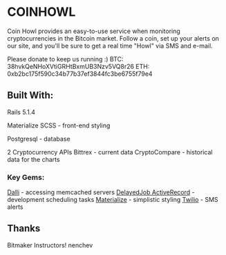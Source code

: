 # COINHOWL

Coin Howl provides an easy-to-use service when monitoring cryptocurrencies in the Bitcoin market. Follow a coin, set up your alerts on our site, and you'll be sure to get a real time "Howl" via SMS and e-mail.

Please donate to keep us running :) 
    BTC: 38hvkQeNHoXVtiGRHtBxmUB3Nzv5VQ8r26 
    ETH: 0xb2bc175f590c34b77b37ef3844fc3be6755f79e4

## Built With:

Rails 5.1.4

Materialize SCSS - front-end styling

Postgresql - database

2 Cryptocurrency APIs
    Bittrex - current data
    CryptoCompare - historical data for the charts 

### Key Gems:

[Dalli](https://github.com/petergoldstein/dalli) - accessing memcached servers
[DelayedJob ActiveRecord](https://github.com/collectiveidea/delayed_job_active_record/tree/v4.1.2) - development scheduling tasks
[Materialize](https://github.com/mkhairi/materialize-sass) - simplistic styling
[Twilio](https://github.com/twilio/twilio-ruby) - SMS alerts

## Thanks
Bitmaker Instructors!
nenchev